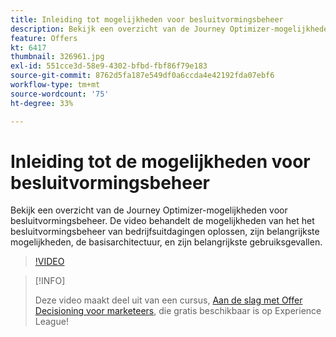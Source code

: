 ```yaml
---
title: Inleiding tot mogelijkheden voor besluitvormingsbeheer
description: Bekijk een overzicht van de Journey Optimizer-mogelijkheden voor besluitvormingsbeheer.
feature: Offers
kt: 6417
thumbnail: 326961.jpg
exl-id: 551cce3d-58e9-4302-bfbd-fbf86f79e183
source-git-commit: 8762d5fa187e549df0a6ccda4e42192fda07ebf6
workflow-type: tm+mt
source-wordcount: '75'
ht-degree: 33%

---
```


# Inleiding tot de mogelijkheden voor besluitvormingsbeheer

Bekijk een overzicht van de Journey Optimizer-mogelijkheden voor besluitvormingsbeheer. De video behandelt de mogelijkheden van het het besluitvormingsbeheer van bedrijfsuitdagingen oplossen, zijn belangrijkste mogelijkheden, de basisarchitectuur, en zijn belangrijkste gebruiksgevallen.


>[!VIDEO](https://video.tv.adobe.com/v/326961?quality=12&learn=on)

>[!INFO]
>
> Deze video maakt deel uit van een cursus, [Aan de slag met Offer Decisioning voor marketeers](https://experienceleague.adobe.com/?recommended=ExperiencePlatform-U-1-2020.1.offerdecisioning), die gratis beschikbaar is op Experience League!
